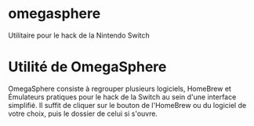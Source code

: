 # omegasphere
Utilitaire pour le hack de la Nintendo Switch

# Utilité de OmegaSphere
OmegaSphere consiste à regrouper plusieurs logiciels, HomeBrew et Émulateurs pratiques pour le hack de la Switch au sein d'une interface simplifié. Il suffit de cliquer sur le bouton de l'HomeBrew ou du logiciel de votre choix, puis le dossier de celui si s'ouvre.

